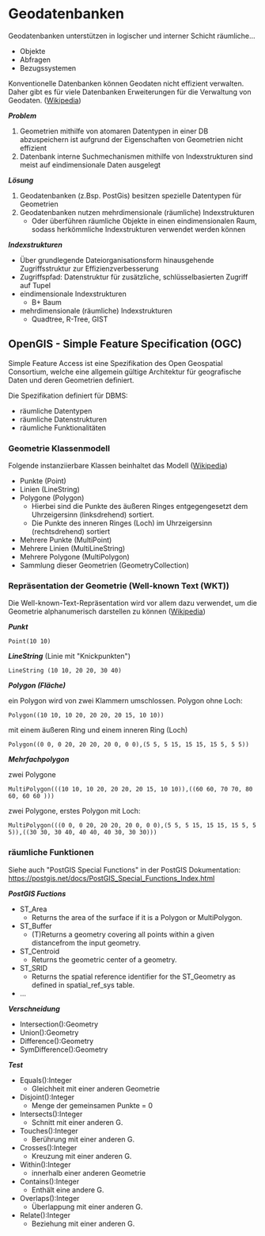 # Geodatenbanken

Geodatenbanken unterstützen in logischer und interner Schicht räumliche...
- Objekte 
- Abfragen
- Bezugssystemen

Konventionelle Datenbanken können Geodaten nicht effizient verwalten. Daher gibt es für viele Datenbanken Erweiterungen für die Verwaltung von Geodaten.  ([Wikipedia](https://de.wikipedia.org/wiki/Geoinformationssystem#Geodatenbanken))

***Problem***
1. Geometrien mithilfe von atomaren Datentypen in einer DB abzuspeichern ist aufgrund der Eigenschaften von Geometrien nicht effizient
2. Datenbank interne Suchmechanismen mithilfe von Indexstrukturen sind meist auf eindimensionale Daten ausgelegt

***Lösung***
1. Geodatenbanken (z.Bsp. PostGis) besitzen spezielle Datentypen für Geometrien
2. Geodatenbanken nutzen mehrdimensionale (räumliche) Indexstrukturen
    - Oder überführen räumliche Objekte in einen eindimensionalen Raum, sodass herkömmliche Indexstrukturen verwendet werden können

***Indexstrukturen***
- Über grundlegende Dateiorganisationsform hinausgehende Zugriffsstruktur zur Effizienzverbesserung
- Zugriffspfad: Datenstruktur für zusätzliche, schlüsselbasierten Zugriff auf Tupel
- eindimensionale Indexstrukturen
    - B+ Baum
- mehrdimensionale (räumliche) Indexstrukturen
    - Quadtree, R-Tree, GIST


## OpenGIS - Simple Feature Specification (OGC)

Simple Feature Access ist eine Spezifikation des Open Geospatial Consortium, welche eine allgemein gültige Architektur für geografische Daten und deren Geometrien definiert.

Die Spezifikation definiert für DBMS:
- räumliche Datentypen
- räumliche Datenstrukturen 
- räumliche Funktionalitäten


### Geometrie Klassenmodell

Folgende instanziierbare Klassen beinhaltet das Modell ([Wikipedia](https://de.wikipedia.org/wiki/Simple_Feature_Access))

- Punkte (Point)
- Linien (LineString)
- Polygone (Polygon)
    - Hierbei sind die Punkte des äußeren Ringes entgegengesetzt dem Uhrzeigersinn (linksdrehend) sortiert.
    - Die Punkte des inneren Ringes (Loch) im Uhrzeigersinn (rechtsdrehend) sortiert
- Mehrere Punkte (MultiPoint)
- Mehrere Linien (MultiLineString)
- Mehrere Polygone (MultiPolygon)
- Sammlung dieser Geometrien (GeometryCollection)


### Repräsentation der Geometrie (Well-known Text (WKT))

Die Well-known-Text-Repräsentation wird vor allem dazu verwendet, um die Geometrie alphanumerisch darstellen zu können ([Wikipedia](https://de.wikipedia.org/wiki/Simple_Feature_Access))


***Punkt***

`Point(10 10)`


***LineString*** (Linie mit "Knickpunkten")

`LineString (10 10, 20 20, 30 40)`


***Polygon (Fläche)***

ein Polygon wird von zwei Klammern umschlossen. Polygon ohne Loch:

`Polygon((10 10, 10 20, 20 20, 20 15, 10 10))`

mit einem äußeren Ring und einem inneren Ring (Loch)

`Polygon((0 0, 0 20, 20 20, 20 0, 0 0),(5 5, 5 15, 15 15, 15 5, 5 5))`


***Mehrfachpolygon***

zwei Polygone

`MultiPolygon(((10 10, 10 20, 20 20, 20 15, 10 10)),((60 60, 70 70, 80 60, 60 60 )))`

zwei Polygone, erstes Polygon mit Loch:

`MultiPolygon(((0 0, 0 20, 20 20, 20 0, 0 0),(5 5, 5 15, 15 15, 15 5, 5 5)),((30 30, 30 40, 40 40, 40 30, 30 30)))`


### räumliche Funktionen

Siehe auch "PostGIS Special Functions" in der PostGIS Dokumentation: https://postgis.net/docs/PostGIS_Special_Functions_Index.html

***PostGIS Fuctions***
- ST_Area
    - Returns the area of the surface if it is a Polygon or MultiPolygon. 
- ST_Buffer 
    - (T)Returns a geometry covering all points within a given distancefrom the input geometry.
- ST_Centroid
    - Returns the geometric center of a geometry. 
- ST_SRID
    - Returns the spatial reference identifier for the ST_Geometry as defined in spatial_ref_sys table. 
- ...

***Verschneidung***
- Intersection():Geometry
- Union():Geometry
- Difference():Geometry
- SymDifference():Geometry

***Test***
- Equals():Integer
    - Gleichheit mit einer anderen Geometrie
- Disjoint():Integer
    - Menge der gemeinsamen Punkte = 0
- Intersects():Integer
    - Schnitt mit einer anderen G.
- Touches():Integer
    - Berührung mit einer anderen G.
- Crosses():Integer
    - Kreuzung mit einer anderen G.
- Within():Integer
    - innerhalb einer anderen Geometrie
- Contains():Integer
    - Enthält eine andere G.
- Overlaps():Integer
    - Überlappung mit einer anderen G.
- Relate():Integer
    - Beziehung mit einer anderen G.
